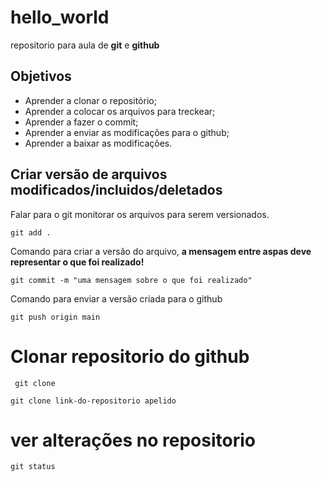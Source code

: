 # hello_world
repositorio para aula de **git** e **github**

## Objetivos

* Aprender a clonar o repositório;
* Aprender a colocar os arquivos para treckear;
* Aprender a fazer o commit;
* Aprender a enviar as modificações para o github;
* Aprender a baixar as modificações.

## Criar versão de arquivos modificados/incluidos/deletados

Falar para o git monitorar os arquivos para serem versionados.

```git
git add .
```

Comando para criar a versão do arquivo, **a mensagem entre aspas deve representar o que foi realizado!**

```git
git commit -m "uma mensagem sobre o que foi realizado"
```

Comando para enviar a versão criada para o github
```git
git push origin main
```

# Clonar repositorio do github

```git
 git clone 
```

```git
git clone link-do-repositorio apelido
```

# ver alterações no repositorio

```git
git status
```